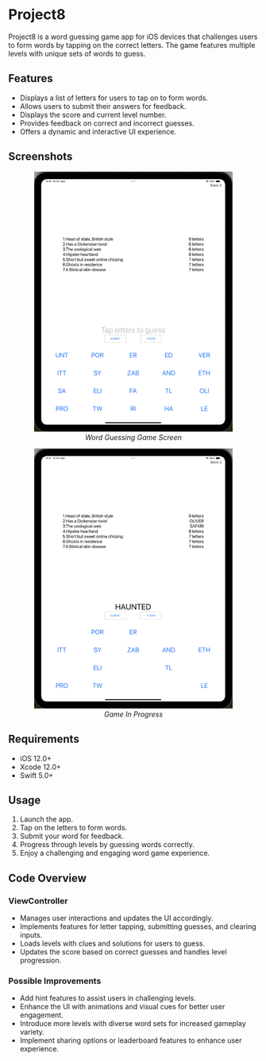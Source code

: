 # Project8

Project8 is a word guessing game app for iOS devices that challenges users to form words by tapping on the correct letters. The game features multiple levels with unique sets of words to guess.

## Features

* Displays a list of letters for users to tap on to form words.
* Allows users to submit their answers for feedback.
* Displays the score and current level number.
* Provides feedback on correct and incorrect guesses.
* Offers a dynamic and interactive UI experience.

## Screenshots

<p align="center">
  <img src="screenshots/word_guessing_game.png" alt="Word Guessing Game" width="400"/>
  <br/>
  <em>Word Guessing Game Screen</em>
</p>

<p align="center">
  <img src="screenshots/game_in_progress.png" alt="Game In Progress" width="400"/>
  <br/>
  <em>Game In Progress</em>
</p>

## Requirements

* iOS 12.0+
* Xcode 12.0+
* Swift 5.0+

## Usage

1. Launch the app.
2. Tap on the letters to form words.
3. Submit your word for feedback.
4. Progress through levels by guessing words correctly.
5. Enjoy a challenging and engaging word game experience.

## Code Overview

### ViewController

* Manages user interactions and updates the UI accordingly.
* Implements features for letter tapping, submitting guesses, and clearing inputs.
* Loads levels with clues and solutions for users to guess.
* Updates the score based on correct guesses and handles level progression.

### Possible Improvements

* Add hint features to assist users in challenging levels.
* Enhance the UI with animations and visual cues for better user engagement.
* Introduce more levels with diverse word sets for increased gameplay variety.
* Implement sharing options or leaderboard features to enhance user experience.
